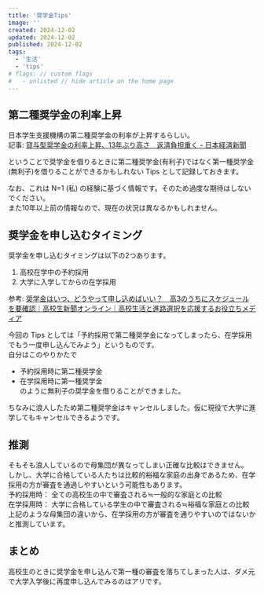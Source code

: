 ```yaml
---
title: '奨学金Tips'
image: ''
created: 2024-12-02
updated: 2024-12-02
published: 2024-12-02
tags:
  - '生活'
  - 'tips'
# flags: // custom flags
#   - unlisted // hide article on the home page
---
```


## 第二種奨学金の利率上昇  

日本学生支援機構の第二種奨学金の利率が上昇するらしい。  
記事: [貸与型奨学金の利率上昇、13年ぶり高さ　返済負担重く - 日本経済新聞](https://www.nikkei.com/article/DGXZQOUB252SZ0V21C24A0000000/)  

ということで奨学金を借りるときに第二種奨学金(有利子)ではなく第一種奨学金(無利子)を借りることができるかもしれない Tips として記録しておきます。  

なお、これは N=1 (私) の経験に基づく情報です。そのため過度な期待はしないでください。  
また10年以上前の情報なので、現在の状況は異なるかもしれません。  

## 奨学金を申し込むタイミング  

奨学金を申し込むタイミングは以下の2つあります。  

1. 高校在学中の予約採用  
2. 大学に入学してからの在学採用  

参考: [奨学金はいつ、どうやって申し込めばいい？　高3のうちにスケジュールを要確認｜高校生新聞オンライン｜高校生活と進路選択を応援するお役立ちメディア](https://www.koukouseishinbun.jp/articles/-/10180)  

今回の Tips としては「予約採用で第二種奨学金になってしまったら、在学採用でもう一度申し込んでみよう」というものです。  
自分はこのやりかたで  

- 予約採用時に第二種奨学金  
- 在学採用時に第一種奨学金  
のように無利子の奨学金を借りることができました。  

ちなみに浪人したため第二種奨学金はキャンセルしました。仮に現役で大学に進学してもキャンセルできるようです。  

## 推測  

そもそも浪人しているので母集団が異なってしまい正確な比較はできません。  
しかし、大学に合格している人たちは比較的裕福な家庭の出身であるため、在学採用の方が審査を通過しやすいという可能性もあります。  
予約採用時： 全ての高校生の中で審査される≒一般的な家庭との比較  
在学採用時： 大学に合格している学生の中で審査される≒裕福な家庭との比較  
上記のような母集団の違いから、在学採用の方が審査を通りやすいのではないかと推測しています。  

## まとめ  

高校生のときに奨学金を申し込んで第一種の審査を落ちてしまった人は、ダメ元で大学入学後に再度申し込んでみるのはアリです。  
